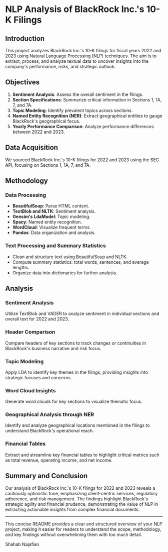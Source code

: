 # NLP Analysis of BlackRock Inc.'s 10-K Filings

## Introduction

This project analyzes BlackRock Inc.'s 10-K filings for fiscal years 2022 and 2023 using Natural Language Processing (NLP) techniques. The aim is to extract, process, and analyze textual data to uncover insights into the company's performance, risks, and strategic outlook.

## Objectives

1. **Sentiment Analysis**: Assess the overall sentiment in the filings.
2. **Section Specifications**: Summarize critical information in Sections 1, 1A, 7, and 7A.
3. **Topic Modeling**: Identify prevalent topics across sections.
4. **Named Entity Recognition (NER)**: Extract geographical entities to gauge BlackRock's geographical focus.
5. **Yearly Performance Comparison**: Analyze performance differences between 2022 and 2023.

## Data Acquisition

We sourced BlackRock Inc.'s 10-K filings for 2022 and 2023 using the SEC API, focusing on Sections 1, 1A, 7, and 7A.

## Methodology

### Data Processing

- **BeautifulSoup**: Parse HTML content.
- **TextBlob and NLTK**: Sentiment analysis.
- **Gensim's LdaModel**: Topic modeling.
- **Spacy**: Named entity recognition.
- **WordCloud**: Visualize frequent terms.
- **Pandas**: Data organization and analysis.

### Text Processing and Summary Statistics

- Clean and structure text using BeautifulSoup and NLTK.
- Compute summary statistics: total words, sentences, and average lengths.
- Organize data into dictionaries for further analysis.

## Analysis

### Sentiment Analysis

Utilize TextBlob and VADER to analyze sentiment in individual sections and overall text for 2022 and 2023.

### Header Comparison

Compare headers of key sections to track changes or continuities in BlackRock's business narrative and risk focus.

### Topic Modeling

Apply LDA to identify key themes in the filings, providing insights into strategic focuses and concerns.

### Word Cloud Insights

Generate word clouds for key sections to visualize thematic focus.

### Geographical Analysis through NER

Identify and analyze geographical locations mentioned in the filings to understand BlackRock's operational reach.

### Financial Tables

Extract and streamline key financial tables to highlight critical metrics such as total revenue, operating income, and net income.

## Summary and Conclusion

Our analysis of BlackRock Inc.'s 10-K filings for 2022 and 2023 reveals a cautiously optimistic tone, emphasizing client-centric services, regulatory adherence, and risk management. The findings highlight BlackRock's strategic agility and financial prudence, demonstrating the value of NLP in extracting actionable insights from complex financial documents.

---

This concise README provides a clear and structured overview of your NLP project, making it easier for readers to understand the scope, methodology, and key findings without overwhelming them with too much detail.





Shahab Najafian
